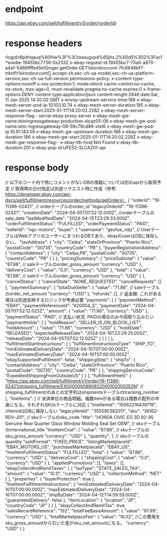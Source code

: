 # endpoint
https://api.ebay.com/sell/fulfillment/v1/order/{orderId}

# response headers
rlogid:t6pithqauq%60fiiw%3F%3Ctowiugvpd%60jhs.2%60d5%3D2%3Fac1*wwdie-19455bc7736-0x2332
x-ebay-request-id:19455bc7-73a0-a670-a4a1-5486ffffe45e!Ginger.getOrder.GET!slrordsvccont-7fc6848bf7-trbnf!r1slrordsvccont[]
accept-ch:sec-ch-ua-model,sec-ch-ua-platform-version,sec-ch-ua-full-version
permissions-policy:
x-content-type-options:nosniff
x-xss-protection:1; mode=block
cache-control:no-cache, no-store, max-age=0, must-revalidate
pragma:no-cache
expires:0
x-frame-options:DENY
content-type:application/json
content-length:2846
date:Sat, 11 Jan 2025 14:20:02 GMT
x-envoy-upstream-service-time:188
x-ebay-mesh-server-pod-ip:10.103.10.74
x-ebay-mesh-server-duration:185
x-ebay-mesh-server-start:2025-01-11T14:20:02.228Z
x-ebay-mesh-server-response-flag:-
server:ebay-proxy-server
x-ebay-mesh-gw-name:istioingressgateway-production-slcaz05-08
x-ebay-mesh-gw-pod-name:istio-ingressgateway-08-58c79cd86-xtst6
x-ebay-mesh-gw-pod-ip:10.91.143.59
x-ebay-mesh-gw-upstream-duration:186
x-ebay-mesh-gw-duration:186
x-ebay-mesh-gw-start:2025-01-11T14:20:02.228Z
x-ebay-mesh-gw-response-flag:-
x-ebay-tlb-host:Not Found
x-ebay-tlb-duration:201
x-ebay-pop-id:UFES2-SLCAZ01-api


# response body
// 以下のコード内で特にコメントがないDBの情報については別のapiから取得予定
// 取得時の日付指定は別途リクエスト時に作成（参考: https://developer.ebay.com/api-docs/sell/fulfillment/resources/order/methods/getOrders）
{
  "orderId": "19-11396-02421", // orderテーブルのorder_id
  "legacyOrderId": "19-11396-02421",
  "creationDate": "2024-04-05T07:52:12.000Z", //orderテーブルのsale_date
  "lastModifiedDate": "2024-04-15T23:29:33.000Z",
  "orderFulfillmentStatus": "FULFILLED",
  "orderPaymentStatus": "PAID",
  "sellerId": "ngc-motors",
  "buyer": {
    "username": "geofue_niljz", // UserテーブルはWebアプリのユーザーにまつわるDBであり、ebayのuserはDBに保存しない。
    "taxAddress": {
      "city": "Ceiba",
      "stateOrProvince": "Puerto Rico",
      "postalCode": "00735",
      "countryCode": "PR"
    },
    "buyerRegistrationAddress": {
      "contactAddress": {
        "city": "Ceiba,PR",
        "postalCode": "00735",
        "countryCode": "PR"
      }
    }
  },
  "pricingSummary": {
    "priceSubtotal": {
      "value": "87.88", // saleテーブルのorder_gross_amount
      "currency": "USD"
    },
    "deliveryCost": {
      "value": "0.0",
      "currency": "USD"
    },
    "total": {
      "value": "87.88", // saleテーブルのorder_gross_amount
      "currency": "USD"
    }
  },
  "cancelStatus": {
    "cancelState": "NONE_REQUESTED",
    "cancelRequests": []
  },
  "paymentSummary": {
    "totalDueSeller": {
      "value": "71.86", // saleテーブルのorder_net_amount
      "currency": "USD"
    },
    "refunds": [], // 返金額. これがある場合は別途反映するロジックが考慮必要
    "payments": [
      {
        "paymentMethod": "EBAY",
        "paymentReferenceId": "420004_S",
        "paymentDate": "2024-04-05T07:52:12.025Z",
        "amount": {
          "value": "71.86",
          "currency": "USD"
        },
        "paymentStatus": "PAID",  // 支払い状況. PAIDの場合のみ今回取り込みたい
        "paymentHolds": [
          {
            "holdReason": "SELLER_IS_ON_BLOCK_LIST",
            "holdAmount": {
              "value": "71.86",
              "currency": "USD"
            },
            "holdState": "RELEASED",
            "expectedReleaseDate": "2024-04-16T23:29:25.000Z",
            "releaseDate": "2024-04-05T07:52:12.025Z"
          }
        ]
      }
    ]
  },
  "fulfillmentStartInstructions": [
    {
      "fulfillmentInstructionsType": "SHIP_TO",
      "minEstimatedDeliveryDate": "2024-04-10T07:00:00.000Z",
      "maxEstimatedDeliveryDate": "2024-04-16T07:00:00.000Z",
      "ebaySupportedFulfillment": false,
      "shippingStep": {
        "shipTo": {
          "contactAddress": {
            "city": "Ceiba",
            "stateOrProvince": "Puerto Rico",
            "postalCode": "00735",
            "countryCode": "PR"
          }
        },
        "shippingServiceCode": "ExpeditedShippingFromOutsideUS"
      }
    }
  ],
  "fulfillmentHrefs": [
    "https://api.ebay.com/sell/fulfillment/v1/order/19-11396-02421/shipping_fulfillment/EX00000009909220001020002E0N" // shipping_fulfillment/のあとの文字列はshipmentsテーブルのtracking_number
  ],
  "lineItems": [ // 決済単位の商品明細。複数itemがある場合は複数の配列の中身になる。それぞれSKUsテーブルに対応
    {
      "lineItemId": "10062216439719", //itemidはDBに保存しない
      "legacyItemId": "355590382011",
      "sku": "36162-RDV-J01", // skuテーブルのsku_code
      "title": "HONDA CIVIC EG 3D 92-95 Genuine Rear Quarter Glass Window Molding Seal  Set OEM", // skuテーブルのinternational_title
      "lineItemCost": {
        "value": "87.88", // skuテーブルのsku_gross_amount
        "currency": "USD"
      },
      "quantity": 1, // skuテーブルのquantity
      "soldFormat": "FIXED_PRICE",
      "listingMarketplaceId": "EBAY_MOTORS_US",
      "purchaseMarketplaceId": "EBAY_US",
      "lineItemFulfillmentStatus": "FULFILLED",
      "total": {
        "value": "87.88",
        "currency": "USD"
      },
      "deliveryCost": {
        "shippingCost": {
          "value": "0.0",
          "currency": "USD"
        }
      },
      "appliedPromotions": [],
      "taxes": [],
      "ebayCollectAndRemitTaxes": [
        {
          "taxType": "STATE_SALES_TAX",
          "amount": {
            "value": "10.11",
            "currency": "USD"
          },
          "collectionMethod": "NET"
        }
      ],
      "properties": {
        "buyerProtection": true
      },
      "lineItemFulfillmentInstructions": {
        "minEstimatedDeliveryDate": "2024-04-10T07:00:00.000Z",
        "maxEstimatedDeliveryDate": "2024-04-16T07:00:00.000Z",
        "shipByDate": "2024-04-12T14:59:59.000Z",
        "guaranteedDelivery": false
      },
      "itemLocation": {
        "location": "JP",
        "countryCode": "JP"
      }
    }
  ],
  "ebayCollectAndRemitTax": true,
  "salesRecordReference": "152",
  "totalFeeBasisAmount": {
    "value": "97.99",
    "currency": "USD"
  },
  "totalMarketplaceFee": {
    "value": "16.02", //この費用をsku_gross_amountから引いた差がsku_net_amountになる。
    "currency": "USD"
  }
}
